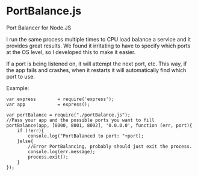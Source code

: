 PortBalance.js
==============

Port Balancer for Node.JS

I run the same process multiple times to CPU load balance a service and it provides great results. We found it irritating to have to specify which ports at the OS level, so I developed this to make it easier.

If a port is being listened on, it will attempt the next port, etc. This way, if the app fails and crashes, when it restarts it will automatically find which port to use. 

Example: 
```
var express        = require('express');
var app            = express();

var portBalance = require("./portBalance.js");
//Pass your app and the possible ports you want to fill
portBalance(app, [8000, 8001, 8002], '0.0.0.0', function (err, port){
    if (!err){
        console.log("PortBalanced to port: "+port);
    }else{
        //Error PortBalancing, probably should just exit the process.
        console.log(err.message);
        process.exit();
    }
});
```

